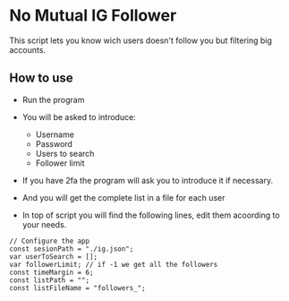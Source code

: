 # No Mutual IG Follower
This script lets you know wich users doesn't follow you but filtering big accounts.

## How to use
- Run the program 
- You will be asked to introduce:
  * Username
  * Password
  * Users to search
  * Follower limit
- If you have 2fa the program will ask you to introduce it if necessary.
- And you will get the complete list in a file for each user

- In top of script you will find the following lines, edit them acoording to your needs.
```
// Configure the app
const sesionPath = "./ig.json";
var userToSearch = [];
var followerLimit; // if -1 we get all the followers
const timeMargin = 6;
const listPath = "";
const listFileName = "followers_";
```
